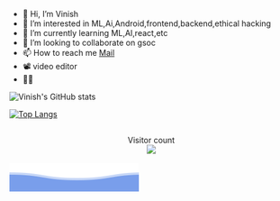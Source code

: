 - 👋 Hi, I’m Vinish
- 👀 I’m interested in ML,Ai,Android,frontend,backend,ethical hacking
- 🌱 I’m currently learning ML,AI,react,etc
- 💞️ I’m looking to collaborate on gsoc
- 📫 How to reach me [Mail](vinishas786@gmail.com)
- 📽 video editor
- 👨‍🎓


![Vinish's GitHub stats](https://github-readme-stats.vercel.app/api?username=vinishhub&show_icons=true&theme=dark)      




[![Top Langs](https://github-readme-stats.vercel.app/api/top-langs/?username=vinishhub)](https://github.com/vinishhub/github-readme-stats)
<!---
vinishhub/vinishhub is a ✨ special ✨ repository because its `README.md` (this file) appears on your GitHub profile.
You can click the Preview link to take a look at your changes.
--->
##
<p align="center"> 
  Visitor count<br>
  <img src="https://profile-counter.glitch.me/vinishhub/count.svg" />
</p>


![](https://github.com/arpit0891/arpit0891/blob/main/assets/bottom_header.svg)
